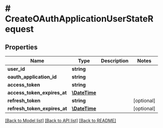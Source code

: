# # CreateOAuthApplicationUserStateRequest

## Properties

Name | Type | Description | Notes
------------ | ------------- | ------------- | -------------
**user_id** | **string** |  |
**oauth_application_id** | **string** |  |
**access_token** | **string** |  |
**access_token_expires_at** | [**\DateTime**](\DateTime.md) |  |
**refresh_token** | **string** |  | [optional]
**refresh_token_expires_at** | [**\DateTime**](\DateTime.md) |  | [optional]

[[Back to Model list]](../../README.md#models) [[Back to API list]](../../README.md#endpoints) [[Back to README]](../../README.md)
